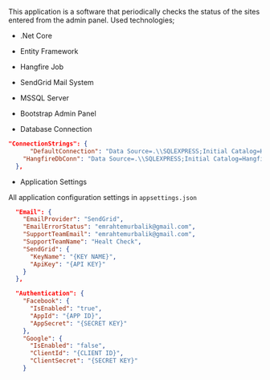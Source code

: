 ﻿This application is a software that periodically checks the status of the sites entered from the admin panel.
Used technologies;
- .Net Core
- Entity Framework
- Hangfire Job
- SendGrid Mail System
- MSSQL Server
- Bootstrap Admin Panel

- Database Connection

```json
"ConnectionStrings": {
      "DefaultConnection": "Data Source=.\\SQLEXPRESS;Initial Catalog=HealtCheck;Integrated Security=True",
    "HangfireDbConn": "Data Source=.\\SQLEXPRESS;Initial Catalog=Hangfire;Integrated Security=True"
  },
```

- Application Settings

All application configuration settings in ```appsettings.json```

```json
  "Email": {
    "EmailProvider": "SendGrid",
    "EmailErrorStatus": "emrahtemurbalik@gmail.com",
    "SupportTeamEmail": "emrahtemurbalik@gmail.com",
    "SupportTeamName": "Healt Check",
    "SendGrid": {
      "KeyName": "{KEY NAME}",
      "ApiKey": "{API KEY}"
    }
  },

  "Authentication": {
    "Facebook": {
      "IsEnabled": "true",
      "AppId": "{APP ID}",
      "AppSecret": "{SECRET KEY}"
    },
    "Google": {
      "IsEnabled": "false",
      "ClientId": "{CLIENT ID}",
      "ClientSecret": "{SECRET KEY}"
    }